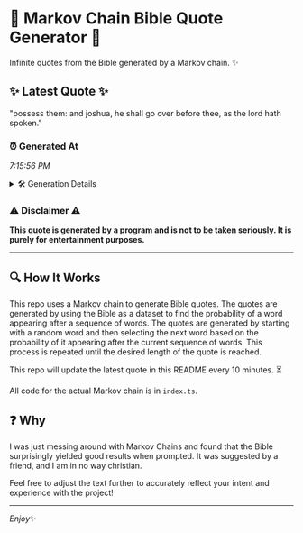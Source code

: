 # 📖 Markov Chain Bible Quote Generator 📖

Infinite quotes from the Bible generated by a Markov chain. ✨

## ✨ Latest Quote ✨
"possess them: and joshua, he shall go over before thee, as the lord hath spoken."

### ⏰ Generated At
*7:15:56 PM*

<details>
    <summary>🛠️ Generation Details</summary>
    <p>
        <strong>🌱 Seed:</strong> possess<br>
        <strong>🔄 Iterations:</strong> 14<br>
        <strong>📜 Context History:</strong><br>[ possess ]: them:<br>[ possess, them: ]: and<br>[ possess, them:, and ]: joshua,<br>[ possess, them:, and, joshua, ]: he<br>[ possess, them:, and, joshua,, he ]: shall<br>[ possess, them:, and, joshua,, he, shall ]: go<br>[ them:, and, joshua,, he, shall, go ]: over<br>[ and, joshua,, he, shall, go, over ]: before<br>[ joshua,, he, shall, go, over, before ]: thee,<br>[ he, shall, go, over, before, thee, ]: as<br>[ shall, go, over, before, thee,, as ]: the<br>[ go, over, before, thee,, as, the ]: lord<br>[ over, before, thee,, as, the, lord ]: hath<br>[ before, thee,, as, the, lord, hath ]: spoken.<br>
    </p>
</details>

### ⚠️ Disclaimer ⚠️
**This quote is generated by a program and is not to be taken seriously. It is purely for entertainment purposes.**

---

## 🔍 How It Works

This repo uses a Markov chain to generate Bible quotes. The quotes are generated by using the Bible as a dataset to find the probability of a word appearing after a sequence of words. The quotes are generated by starting with a random word and then selecting the next word based on the probability of it appearing after the current sequence of words. This process is repeated until the desired length of the quote is reached.

This repo will update the latest quote in this README every 10 minutes. ⏳

All code for the actual Markov chain is in `index.ts`.

## ❓ Why

I was just messing around with Markov Chains and found that the Bible surprisingly yielded good results when prompted. 
It was suggested by a friend, and I am in no way christian.

Feel free to adjust the text further to accurately reflect your intent and experience with the project!

---

*Enjoy*✨

